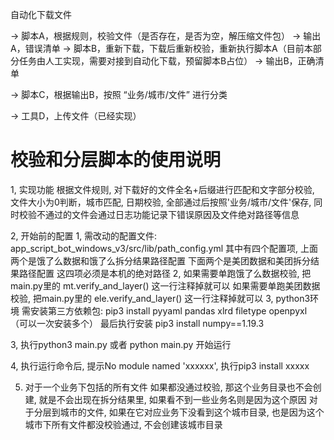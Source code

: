自动化下载文件

  -> 脚本A，根据规则，校验文件（是否存在，是否为空，解压缩文件包）
    -> 输出A，错误清单
      -> 脚本B，重新下载，下载后重新校验，重新执行脚本A（目前本部分任务由人工实现，需要对接到自动化下载，预留脚本B占位）
    -> 输出B，正确清单

  -> 脚本C，根据输出B，按照 “业务/城市/文件” 进行分类

  -> 工具D，上传文件（已经实现）



# 校验和分层脚本的使用说明

1, 实现功能
    根据文件规则, 对下载好的文件全名+后缀进行匹配和文字部分校验, 文件大小为0判断，城市匹配, 日期校验, 全部通过后按照'业务/城市/文件'保存,
    同时校验不通过的文件会通过日志功能记录下错误原因及文件绝对路径等信息
    
2, 开始前的配置
    1, 需改动的配置文件: app_script_bot_windows_v3/src/lib/path_config.yml 
         其中有四个配置项,   上面两个是饿了么数据和饿了么拆分结果路径配置
                           下面两个是美团数据和美团拆分结果路径配置    这四项必须是本机的绝对路径
    2, 如果需要单跑饿了么数据校验, 把main.py里的 mt.verify_and_layer()  这一行注释掉就可以
       如果需要单跑美团数据校验, 把main.py里的 ele.verify_and_layer()  这一行注释掉就可以
    3, python3环境 需安装第三方依赖包: pip3 install pyyaml pandas xlrd filetype openpyxl  （可以一次安装多个）
                        最后执行安装  pip3 install numpy==1.19.3
  
3, 执行python3 main.py 或者 python main.py  开始运行

4, 执行运行命令后, 提示No module named 'xxxxxx',  执行pip3 install xxxxx

5. 对于一个业务下包括的所有文件 如果都没通过校验, 那这个业务目录也不会创建, 就是不会出现在拆分结果里, 如果看不到一些业务名则是因为这个原因
   对于分层到城市的文件,  如果在它对应业务下没看到这个城市目录, 也是因为这个城市下所有文件都没校验通过, 不会创建该城市目录
   
   
            
            
            
            
            
            
            
            
            
            
            
            
            
            
            